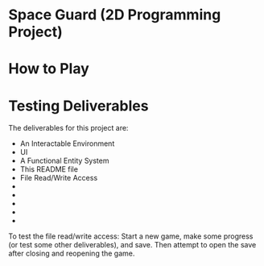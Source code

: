 # Space Guard (2D Programming Project)


# How to Play


# Testing Deliverables
The deliverables for this project are:
- An Interactable Environment
- UI
- A Functional Entity System
- This README file
- File Read/Write Access
-
-
-
-
-

To test the file read/write access: Start a new game, make some progress (or test some other deliverables), and save. Then attempt to open the save after closing and reopening the game.

